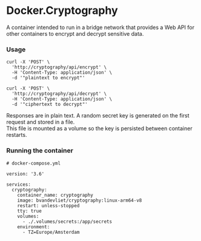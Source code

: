 # Docker.Cryptography

A container intended to run in a bridge network that provides a Web API for other containers to encrypt and decrypt sensitive data.

### Usage

```
curl -X 'POST' \
  'http://cryptography/api/encrypt' \
  -H 'Content-Type: application/json' \
  -d '"plaintext to encrypt"'
```

```
curl -X 'POST' \
  'http://cryptography/api/decrypt' \
  -H 'Content-Type: application/json' \
  -d '"ciphertext to decrypt"'
```

Responses are in plain text. A random secret key is generated on the first request and stored in a file.  
This file is mounted as a volume so the key is persisted between container restarts.  

### Running the container

```
# docker-compose.yml

version: '3.6'

services:
  cryptography:
    container_name: cryptography
    image: bvandevliet/cryptography:linux-arm64-v8
    restart: unless-stopped
    tty: true
    volumes:
      - ./.volumes/secrets:/app/secrets
    environment:
      - TZ=Europe/Amsterdam
```